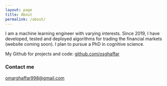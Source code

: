 ```yaml
---
layout: page
title: About
permalink: /about/
---
```

I am a machine learning engineer with varying interests. Since 2019, I have developed, tested and deployed algorithms for trading the financial markets (website coming soon). I plan to pursue a PhD in cognitive science.

My Github for projects and code: <a href="https://github.com/osghaffar"> github.com/osghaffar</a>
### Contact me

[omarghaffar998@gmail.com](mailto:omarghaffar998@gmail.com)
